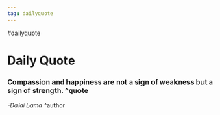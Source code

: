 ```yaml
---
tag: dailyquote
---
```


#dailyquote

# Daily Quote

### Compassion and happiness are not a sign of weakness but a sign of strength. ^quote
*-Dalai Lama* ^author
